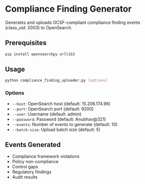 # Compliance Finding Generator

Generates and uploads OCSF-compliant compliance finding events (class_uid: 2003) to OpenSearch.

## Prerequisites

```bash
pip install opensearchpy urllib3
```

## Usage

```bash
python compliance_finding_uploader.py [options]
```

### Options
- `--host`: OpenSearch host (default: 15.206.174.96)
- `--port`: OpenSearch port (default: 9200)
- `--user`: Username (default: admin)
- `--password`: Password (default: Anubhav@321)
- `--events`: Number of events to generate (default: 10)
- `--batch-size`: Upload batch size (default: 5)

## Events Generated
- Compliance framework violations
- Policy non-compliance
- Control gaps
- Regulatory findings
- Audit results